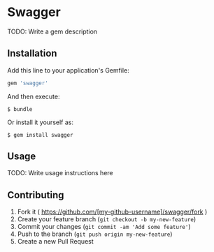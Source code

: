# Swagger

TODO: Write a gem description

## Installation

Add this line to your application's Gemfile:

```ruby
gem 'swagger'
```

And then execute:

    $ bundle

Or install it yourself as:

    $ gem install swagger

## Usage

TODO: Write usage instructions here

## Contributing

1. Fork it ( https://github.com/[my-github-username]/swagger/fork )
2. Create your feature branch (`git checkout -b my-new-feature`)
3. Commit your changes (`git commit -am 'Add some feature'`)
4. Push to the branch (`git push origin my-new-feature`)
5. Create a new Pull Request
